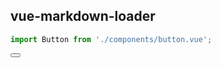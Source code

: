 ## vue-markdown-loader

```js
import Button from './components/button.vue';
```

<Button></Button>

<script>
  import Button from './components/button.vue';
  
  export default {
    components: {
      Button,
    }
  };
</script>